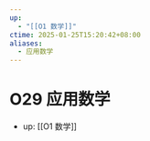 ```yaml
---
up:
  - "[[O1 数学]]"
ctime: 2025-01-25T15:20:42+08:00
aliases:
  - 应用数学
---
```


# O29 应用数学

- up: [[O1 数学]]
